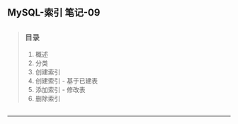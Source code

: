 ## MySQL-索引 笔记-09

> ##
> ### 目录
> 1. 概述
> 2. 分类
> 3. 创建索引
> 4. 创建索引 - 基于已建表
> 5. 添加索引 - 修改表
> 6. 删除索引
> ##

---
